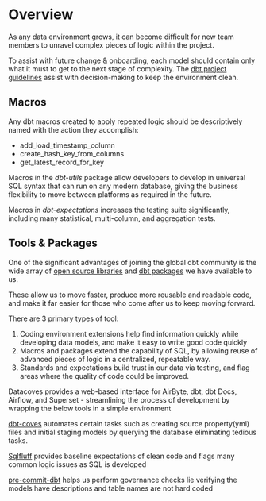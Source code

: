 # Overview <!-- {docsify-ignore-all} -->

As any data environment grows, it can become difficult for new team members to unravel complex pieces of logic within the project.

To assist with future change & onboarding, each model should contain only what it must to get to the next stage of complexity. The [dbt project guidelines](dbt-guidelines.md) assist with decision-making to keep the environment clean.

## Macros

Any dbt macros created to apply repeated logic should be descriptively named with the action they accomplish:

- add_load_timestamp_column
- create_hash_key_from_columns
- get_latest_record_for_key

Macros in the *dbt-utils* package allow developers to develop in universal SQL syntax that can run on any modern database, giving the business flexibility to move between platforms as required in the future.

Macros in *dbt-expectations* increases the testing suite significantly, including many statistical, multi-column, and aggregation tests.

## Tools & Packages

One of the significant advantages of joining the global dbt community is the wide array of [open source libraries](https://datacoves.com/dbt-libs) and [dbt packages](https://hub.getdbt.com) we have available to us.

These allow us to move faster, produce more reusable and readable code, and make it far easier for those who come after us to keep moving forward.

There are 3 primary types of tool:

1. Coding environment extensions help find information quickly while developing data models, and make it easy to write good code quickly
2. Macros and packages extend the capability of SQL, by allowing reuse of advanced pieces of logic in a centralized, repeatable way.
3. Standards and expectations build trust in our data via testing, and flag areas where the quality of code could be improved.

Datacoves provides a web-based interface for AirByte, dbt, dbt Docs, Airflow, and Superset - streamlining the process of development by wrapping the below tools in a simple environment

[dbt-coves](https://github.com/datacoves/dbt-coves) automates certain tasks such as creating source property(yml) files and initial staging models by querying the database eliminating tedious tasks.

[Sqlfluff](https://www.sqlfluff.com/) provides baseline expectations of clean code and flags many common logic issues as SQL is developed

[pre-commit-dbt](https://github.com/datacoves/pre-commit-dbt) helps us perform governance checks lie verifying the models have descriptions and table names are not hard coded
